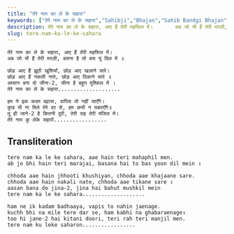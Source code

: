 ```yaml
---
title: "तेरे नाम का ले के सहारा"
keywords: ["तेरे नाम का ले के सहारा","Sahibji","Bhajan","Sahib Bandgi Bhajan","Sant Kabir Bhajan","bhajan lyrics","साहिब बंदगी भजन","भजन"]
description: तेरे नाम का ले के सहारा, आए हैं तेरी महफिल में।       अब जो भी हैं तेरी मरज़ी, बसना है तो बस यूं दिल में ॥          छोड़ आए हैं झूठी खुशियाँ, छोड़ आ
slug: tere-nam-ka-le-ke-sahara
---
```


  
    तेरे नाम का ले के सहारा, आए हैं तेरी महफिल में।  
    अब जो भी हैं तेरी मरज़ी, बसना है तो बस यूं दिल में ॥  
  
    छोड़ आए हैं झूठी खुशियाँ, छोड़ आए खज़ाने सारे।  
    छोड़ आए हैं नकली नाते, छोड़ आए ठिकाने सारे ॥  
    आसान बना दो जीना-2, जीना है बहुत मुश्किल में ।  
    तेरे नाम का ले के सहारा....................  
  
    हम ने इक कदम बढ़ाया, वापिस तो नहीं जाएँगे।  
    कुछ भी ना मिले तेरे दर से, हम कभी न घबराएँगे॥  
    तू ही जाने-2 है कितनी दूरी, तेरी राह तेरी मंजिल में।  
    तेरे नाम कु लेके सहारों.................  


## Transliteration

  
    tere nam ka le ke sahara, aae hain teri mahaphil men.  
    ab jo bhi hain teri marajai, basana hai to bas yoon dil mein ॥  
  
    chhoda aae hain jhhooti khushiyan, chhoda aae khajaane sare.  
    chhoda aae hain nakali nate, chhoda aae tikane sare ॥  
    aasan bana do jina-2, jina hai bahut mushkil mein  
    tere nam ka le ke sahara....................  
  
    ham ne ik kadam badhaaya, vapis to nahin jaenage.  
    kuchh bhi na mile tere dar se, ham kabhi na ghabaraenage॥  
    too hi jane-2 hai kitani doori, teri rah teri manjil men.  
    tere nam ku leke saharon.................  

  